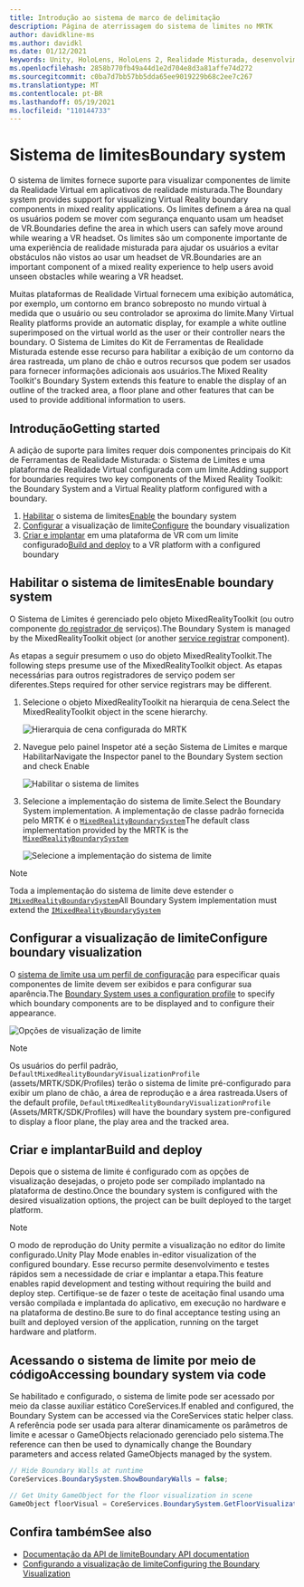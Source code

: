 ```yaml
---
title: Introdução ao sistema de marco de delimitação
description: Página de aterrissagem do sistema de limites no MRTK
author: davidkline-ms
ms.author: davidkl
ms.date: 01/12/2021
keywords: Unity, HoloLens, HoloLens 2, Realidade Misturada, desenvolvimento, MRTK, Sistema de Limites,
ms.openlocfilehash: 2858b770fb49a44d1e2d704e8d3a81affe74d272
ms.sourcegitcommit: c0ba7d7bb57bb5dda65ee9019229b68c2ee7c267
ms.translationtype: MT
ms.contentlocale: pt-BR
ms.lasthandoff: 05/19/2021
ms.locfileid: "110144733"
---
```

# <a name="boundary-system"></a><span data-ttu-id="ded5b-104">Sistema de limites</span><span class="sxs-lookup"><span data-stu-id="ded5b-104">Boundary system</span></span>

<span data-ttu-id="ded5b-105">O sistema de limites fornece suporte para visualizar componentes de limite da Realidade Virtual em aplicativos de realidade misturada.</span><span class="sxs-lookup"><span data-stu-id="ded5b-105">The Boundary system provides support for visualizing Virtual Reality boundary components in mixed reality applications.</span></span> <span data-ttu-id="ded5b-106">Os limites definem a área na qual os usuários podem se mover com segurança enquanto usam um headset de VR.</span><span class="sxs-lookup"><span data-stu-id="ded5b-106">Boundaries define the area in which users can safely move around while wearing a VR headset.</span></span> <span data-ttu-id="ded5b-107">Os limites são um componente importante de uma experiência de realidade misturada para ajudar os usuários a evitar obstáculos não vistos ao usar um headset de VR.</span><span class="sxs-lookup"><span data-stu-id="ded5b-107">Boundaries are an important component of a mixed reality experience to help users avoid unseen obstacles while wearing a VR headset.</span></span>

<span data-ttu-id="ded5b-108">Muitas plataformas de Realidade Virtual fornecem uma exibição automática, por exemplo, um contorno em branco sobreposto no mundo virtual à medida que o usuário ou seu controlador se aproxima do limite.</span><span class="sxs-lookup"><span data-stu-id="ded5b-108">Many Virtual Reality platforms provide an automatic display, for example a white outline superimposed on the virtual world as the user or their controller nears the boundary.</span></span> <span data-ttu-id="ded5b-109">O Sistema de Limites do Kit de Ferramentas de Realidade Misturada estende esse recurso para habilitar a exibição de um contorno da área rastreada, um plano de chão e outros recursos que podem ser usados para fornecer informações adicionais aos usuários.</span><span class="sxs-lookup"><span data-stu-id="ded5b-109">The Mixed Reality Toolkit's Boundary System extends this feature to enable the display of an outline of the tracked area, a floor plane and other features that can be used to provide additional information to users.</span></span>

## <a name="getting-started"></a><span data-ttu-id="ded5b-110">Introdução</span><span class="sxs-lookup"><span data-stu-id="ded5b-110">Getting started</span></span>

<span data-ttu-id="ded5b-111">A adição de suporte para limites requer dois componentes principais do Kit de Ferramentas de Realidade Misturada: o Sistema de Limites e uma plataforma de Realidade Virtual configurada com um limite.</span><span class="sxs-lookup"><span data-stu-id="ded5b-111">Adding support for boundaries requires two key components of the Mixed Reality Toolkit: the Boundary System and a Virtual Reality platform configured with a boundary.</span></span>

1. <span data-ttu-id="ded5b-112">[Habilitar](#enable-boundary-system) o sistema de limites</span><span class="sxs-lookup"><span data-stu-id="ded5b-112">[Enable](#enable-boundary-system) the boundary system</span></span>
2. <span data-ttu-id="ded5b-113">[Configurar](#configure-boundary-visualization) a visualização de limite</span><span class="sxs-lookup"><span data-stu-id="ded5b-113">[Configure](#configure-boundary-visualization) the boundary visualization</span></span>
3. <span data-ttu-id="ded5b-114">[Criar e implantar](#build-and-deploy) em uma plataforma de VR com um limite configurado</span><span class="sxs-lookup"><span data-stu-id="ded5b-114">[Build and deploy](#build-and-deploy) to a VR platform with a configured boundary</span></span>

## <a name="enable-boundary-system"></a><span data-ttu-id="ded5b-115">Habilitar o sistema de limites</span><span class="sxs-lookup"><span data-stu-id="ded5b-115">Enable boundary system</span></span>

<span data-ttu-id="ded5b-116">O Sistema de Limites é gerenciado pelo objeto MixedRealityToolkit (ou outro componente [do registrador de](xref:Microsoft.MixedReality.Toolkit.IMixedRealityServiceRegistrar) serviços).</span><span class="sxs-lookup"><span data-stu-id="ded5b-116">The Boundary System is managed by the MixedRealityToolkit object (or another [service registrar](xref:Microsoft.MixedReality.Toolkit.IMixedRealityServiceRegistrar) component).</span></span>

<span data-ttu-id="ded5b-117">As etapas a seguir presumem o uso do objeto MixedRealityToolkit.</span><span class="sxs-lookup"><span data-stu-id="ded5b-117">The following steps presume use of the MixedRealityToolkit object.</span></span> <span data-ttu-id="ded5b-118">As etapas necessárias para outros registradores de serviço podem ser diferentes.</span><span class="sxs-lookup"><span data-stu-id="ded5b-118">Steps required for other service registrars may be different.</span></span>

1. <span data-ttu-id="ded5b-119">Selecione o objeto MixedRealityToolkit na hierarquia de cena.</span><span class="sxs-lookup"><span data-stu-id="ded5b-119">Select the MixedRealityToolkit object in the scene hierarchy.</span></span>

    ![Hierarquia de cena configurada do MRTK](../images/MRTK_ConfiguredHierarchy.png)

1. <span data-ttu-id="ded5b-121">Navegue pelo painel Inspetor até a seção Sistema de Limites e marque Habilitar</span><span class="sxs-lookup"><span data-stu-id="ded5b-121">Navigate the Inspector panel to the Boundary System section and check Enable</span></span>

    ![Habilitar o sistema de limites](../images/boundary/MRTKConfig_Boundary.png)

1. <span data-ttu-id="ded5b-123">Selecione a implementação do sistema de limite.</span><span class="sxs-lookup"><span data-stu-id="ded5b-123">Select the Boundary System implementation.</span></span> <span data-ttu-id="ded5b-124">A implementação de classe padrão fornecida pelo MRTK é o [`MixedRealityBoundarySystem`](xref:Microsoft.MixedReality.Toolkit.Boundary.MixedRealityBoundarySystem)</span><span class="sxs-lookup"><span data-stu-id="ded5b-124">The default class implementation provided by the MRTK is the [`MixedRealityBoundarySystem`](xref:Microsoft.MixedReality.Toolkit.Boundary.MixedRealityBoundarySystem)</span></span>

    ![Selecione a implementação do sistema de limite](../images/boundary/BoundarySelectSystemType.png)

> [!NOTE]
> <span data-ttu-id="ded5b-126">Toda a implementação do sistema de limite deve estender o [`IMixedRealityBoundarySystem`](xref:Microsoft.MixedReality.Toolkit.Boundary.IMixedRealityBoundarySystem)</span><span class="sxs-lookup"><span data-stu-id="ded5b-126">All Boundary System implementation must extend the [`IMixedRealityBoundarySystem`](xref:Microsoft.MixedReality.Toolkit.Boundary.IMixedRealityBoundarySystem)</span></span>

## <a name="configure-boundary-visualization"></a><span data-ttu-id="ded5b-127">Configurar a visualização de limite</span><span class="sxs-lookup"><span data-stu-id="ded5b-127">Configure boundary visualization</span></span>

<span data-ttu-id="ded5b-128">O [sistema de limite usa um perfil de configuração](configuring-boundary-visualization.md) para especificar quais componentes de limite devem ser exibidos e para configurar sua aparência.</span><span class="sxs-lookup"><span data-stu-id="ded5b-128">The [Boundary System uses a configuration profile](configuring-boundary-visualization.md) to specify which boundary components are to be displayed and to configure their appearance.</span></span>

![Opções de visualização de limite](../images/boundary/BoundaryVisualizationProfile.png)

> [!NOTE]
> <span data-ttu-id="ded5b-130">Os usuários do perfil padrão, `DefaultMixedRealityBoundaryVisualizationProfile` (assets/MRTK/SDK/Profiles) terão o sistema de limite pré-configurado para exibir um plano de chão, a área de reprodução e a área rastreada.</span><span class="sxs-lookup"><span data-stu-id="ded5b-130">Users of the default profile, `DefaultMixedRealityBoundaryVisualizationProfile` (Assets/MRTK/SDK/Profiles) will have the boundary system pre-configured to display a floor plane, the play area and the tracked area.</span></span>

## <a name="build-and-deploy"></a><span data-ttu-id="ded5b-131">Criar e implantar</span><span class="sxs-lookup"><span data-stu-id="ded5b-131">Build and deploy</span></span>

<span data-ttu-id="ded5b-132">Depois que o sistema de limite é configurado com as opções de visualização desejadas, o projeto pode ser compilado implantado na plataforma de destino.</span><span class="sxs-lookup"><span data-stu-id="ded5b-132">Once the boundary system is configured with the desired visualization options, the project can be built deployed to the target platform.</span></span>

> [!NOTE]
> <span data-ttu-id="ded5b-133">O modo de reprodução do Unity permite a visualização no editor do limite configurado.</span><span class="sxs-lookup"><span data-stu-id="ded5b-133">Unity Play Mode enables in-editor visualization of the configured boundary.</span></span> <span data-ttu-id="ded5b-134">Esse recurso permite desenvolvimento e testes rápidos sem a necessidade de criar e implantar a etapa.</span><span class="sxs-lookup"><span data-stu-id="ded5b-134">This feature enables rapid development and testing without requiring the build and deploy step.</span></span> <span data-ttu-id="ded5b-135">Certifique-se de fazer o teste de aceitação final usando uma versão compilada e implantada do aplicativo, em execução no hardware e na plataforma de destino.</span><span class="sxs-lookup"><span data-stu-id="ded5b-135">Be sure to do final acceptance testing using an built and deployed version of the application, running on the target hardware and platform.</span></span>

## <a name="accessing-boundary-system-via-code"></a><span data-ttu-id="ded5b-136">Acessando o sistema de limite por meio de código</span><span class="sxs-lookup"><span data-stu-id="ded5b-136">Accessing boundary system via code</span></span>

<span data-ttu-id="ded5b-137">Se habilitado e configurado, o sistema de limite pode ser acessado por meio da classe auxiliar estático CoreServices.</span><span class="sxs-lookup"><span data-stu-id="ded5b-137">If enabled and configured, the Boundary System can be accessed via the CoreServices static helper class.</span></span> <span data-ttu-id="ded5b-138">A referência pode ser usada para alterar dinamicamente os parâmetros de limite e acessar o GameObjects relacionado gerenciado pelo sistema.</span><span class="sxs-lookup"><span data-stu-id="ded5b-138">The reference can then be used to dynamically change the Boundary parameters and access related GameObjects managed by the system.</span></span>

```c#
// Hide Boundary Walls at runtime
CoreServices.BoundarySystem.ShowBoundaryWalls = false;

// Get Unity GameObject for the floor visualization in scene
GameObject floorVisual = CoreServices.BoundarySystem.GetFloorVisualization();
```

## <a name="see-also"></a><span data-ttu-id="ded5b-139">Confira também</span><span class="sxs-lookup"><span data-stu-id="ded5b-139">See also</span></span>

- [<span data-ttu-id="ded5b-140">Documentação da API de limite</span><span class="sxs-lookup"><span data-stu-id="ded5b-140">Boundary API documentation</span></span>](xref:Microsoft.MixedReality.Toolkit.Boundary)
- [<span data-ttu-id="ded5b-141">Configurando a visualização de limite</span><span class="sxs-lookup"><span data-stu-id="ded5b-141">Configuring the Boundary Visualization</span></span>](configuring-boundary-visualization.md)
